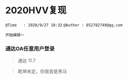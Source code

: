 # 2020HVV复现
`@Time   : 2020/9/27 10:32`
`@Author : 852782749@qq.com`


```
开始编辑～
```
### 通达OA任意用户登录
> 通达 11.7
>












> 乾坤未定，你我皆是黑马
